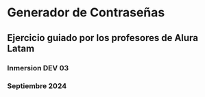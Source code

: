 # Generador de Contraseñas

## Ejercicio guiado por los profesores de Alura Latam
### Inmersion DEV 03
### Septiembre 2024
